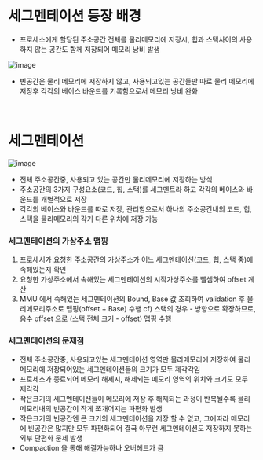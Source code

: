 # 세그멘테이션 등장 배경
* 프로세스에게 할당된 주소공간 전체를 물리메모리에 저장시, 힙과 스택사이의 사용하지 않는 공간도 함께 저장되어 메모리 낭비 발생

![image](https://user-images.githubusercontent.com/48702893/90977303-5baea180-e57f-11ea-9f8d-40fa5a56c4c9.png)

* 빈공간은 물리 메모리에 저장하지 않고, 사용되고있는 공간들만 따로 물리 메모리에 저장후 각각의 베이스 바운드를 기록함으로서 메모리 낭비 완화

<br>

# 세그멘테이션

![image](https://user-images.githubusercontent.com/48702893/91732976-f17fa780-ebe3-11ea-93a6-47e3fdfdaadb.png)

* 전체 주소공간중, 사용되고 있는 공간만 물리메모리에 저장하는 방식
* 주소공간의 3가지 구성요소(코드, 힙, 스택)를 세그멘트라 하고 각각의 베이스와 바운드를 개별적으로 저장
* 각각의 베이스와 바운드를 따로 저장, 관리함으로서 하나의 주소공간내의 코드, 힙, 스택을 물리메모리의 각기 다른 위치에 저장 가능

### 세그멘테이션의 가상주소 맵핑
1. 프로세서가 요청한 주소공간의 가상주소가 어느 세그멘테이션(코드, 힙, 스택 중)에 속해있는지 확인
2. 요청한 가상주소에서 속해있는 세그멘테이션의 시작가상주소를 뺄셈하여 offset 계산
3. MMU 에서 속해있는 세그멘테이션의 Bound, Base 값 조회하여 validation 후 물리메모리주소로 맵핑(offset + Base) 수행
cf) 스택의 경우 - 방향으로 확장하므로, 음수 offset 으로 (스택 전체 크기 - offset) 맵핑 수행

### 세그멘테이션의 문제점
* 전체 주소공간중, 사용되고있는 세그멘테이션 영역만 물리메모리에 저장하여 물리메모리에 저장되어있는 세그멘테이션들의 크기가 모두 제각각임
* 프로세스가 종료되어 메모리 해제시, 해제되는 메모리 영역의 위치와 크기도 모두 제각각
* 작은크기의 세그멘테이션들이 메모리에 저장 후 해제되는 과정이 반복될수록 물리메모리내의 빈공간이 작게 쪼개어지는 파편화 발생
* 작은크기의 빈공간엔 큰 크기의 세그멘테이션을 저장 할 수 없고, 그에따라 메모리에 빈공간은 많지만 모두 파편화되어 결국 아무런 세그멘테이션도 저장하지 못하는 외부 단편화 문제 발생
* Compaction 을 통해 해결가능하나 오버헤드가 큼
 